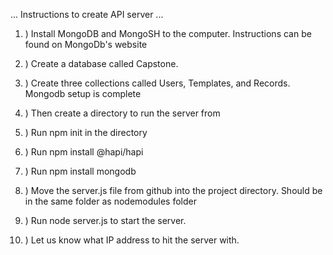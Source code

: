 ... Instructions to create API server ...


1. ) Install MongoDB and MongoSH to the computer. Instructions can be found on MongoDb's website

2. ) Create a database called Capstone.

3. ) Create three collections called Users, Templates, and Records. Mongodb setup is complete 

4. ) Then create a directory to run the server from

5. ) Run npm init in the directory

6. ) Run npm install @hapi/hapi

7. ) Run npm install mongodb

8. ) Move the server.js file from github into the project directory. Should be in the same folder as nodemodules folder

9. ) Run node server.js to start the server.

10. ) Let us know what IP address to hit the server with. 
